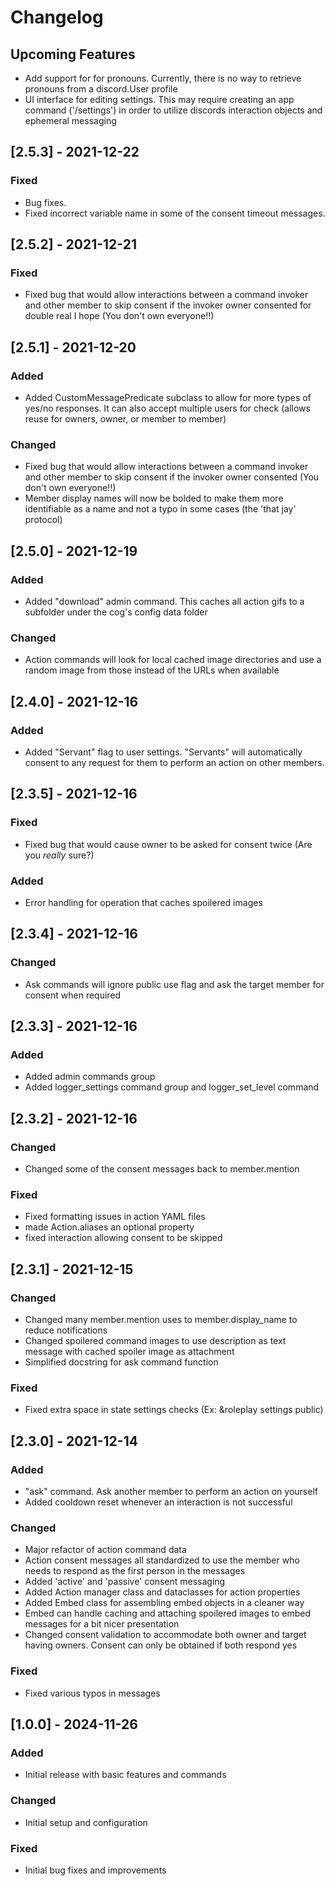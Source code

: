 # Changelog

## Upcoming Features
 - Add support for for pronouns. Currently, there is no way to retrieve pronouns from a discord.User profile
 - UI interface for editing settings. This may require creating an app command ('/settings') in order to utilize discords interaction objects and ephemeral messaging

## [2.5.3] - 2021-12-22
### Fixed
- Bug fixes.
- Fixed incorrect variable name in some of the consent timeout messages.

## [2.5.2] - 2021-12-21
### Fixed
- Fixed bug that would allow interactions between a command invoker and other member to skip consent if the invoker owner consented for double real I hope (You don't own everyone!!)

## [2.5.1] - 2021-12-20

### Added
- Added CustomMessagePredicate subclass to allow for more types of yes/no responses. It can also accept multiple users for check (allows reuse for owners, owner, or member to member)

### Changed
- Fixed bug that would allow interactions between a command invoker and other member to skip consent if the invoker owner consented (You don't own everyone!!)
- Member display names will now be bolded to make them more identifiable as a name and not a typo in some cases (the 'that jay' protocol)

## [2.5.0] - 2021-12-19

### Added
- Added "download" admin command. This caches all action gifs to a subfolder under the cog's config data folder

### Changed
- Action commands will look for local cached image directories and use a random image from those instead of the URLs when available

## [2.4.0] - 2021-12-16

### Added
- Added "Servant" flag to user settings. "Servants" will automatically consent to any request for them to perform an action on other members.

## [2.3.5] - 2021-12-16

### Fixed
- Fixed bug that would cause owner to be asked for consent twice (Are you *really* sure?)

### Added
- Error handling for operation that caches spoilered images

## [2.3.4] - 2021-12-16

### Changed
- Ask commands will ignore public use flag and ask the target member for consent when required

## [2.3.3] - 2021-12-16

### Added
- Added admin commands group
- Added logger_settings command group and logger_set_level command

## [2.3.2] - 2021-12-16

### Changed
- Changed some of the consent messages back to member.mention

### Fixed
- Fixed formatting issues in action YAML files
- made Action.aliases an optional property
- fixed interaction allowing consent to be skipped

## [2.3.1] - 2021-12-15

### Changed
- Changed many member.mention uses to member.display_name to reduce notifications
- Changed spoilered command images to use description as text message with cached spoiler image as attachment
- Simplified docstring for ask command function

### Fixed
- Fixed extra space in state settings checks (Ex: &roleplay settings public)

## [2.3.0] - 2021-12-14

### Added
- "ask" command. Ask another member to perform an action on yourself
- Added cooldown reset whenever an interaction is not successful

### Changed
- Major refactor of action command data
- Action consent messages all standardized to use the member who needs to respond as the first person in the messages
- Added 'active' and 'passive' consent messaging
- Added Action manager class and dataclasses for action properties
- Added Embed class for assembling embed objects in a cleaner way
- Embed can handle caching and attaching spoilered images to embed messages for a bit nicer presentation
- Changed consent validation to accommodate both owner and target having owners. Consent can only be obtained if both respond yes

### Fixed
- Fixed various typos in messages

## [1.0.0] - 2024-11-26

### Added
- Initial release with basic features and commands

### Changed
- Initial setup and configuration

### Fixed
- Initial bug fixes and improvements
